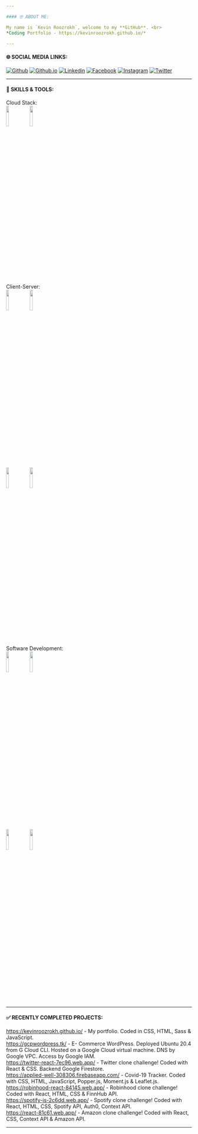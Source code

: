 ```yaml
---

#### 🤓 ABOUT ME:

My name is `Kevin Roozrokh`, welcome to my **GitHub**. <br>
*Coding Portfolio - https://kevinroozrokh.github.io/*

---
```

#### 🌐 SOCIAL MEDIA LINKS:
[![Github](https://img.shields.io/badge/-Github-gray?style=flat-square&logo=Github&logoColor=white)](https://github.com/KevinRoozrokh)
[![Github.io](https://img.shields.io/badge/-Github.io-black?style=flat-square&logo=Github&logoColor=white)](https://kevinroozrokh.github.io/)
[![Linkedin](https://img.shields.io/badge/-LinkedIn-darkblue?style=flat-square&logo=Linkedin&logoColor=white)](https://www.linkedin.com/in/kevin-roozrokh/)
[![Facebook](https://img.shields.io/badge/-Facebook-blue?style=flat-square&logo=Facebook&logoColor=white)](https://www.facebook.com/kevinkayvan/)
[![Instagram](https://img.shields.io/badge/-Instagram-red?style=flat-square&logo=Instagram&logoColor=white)](https://www.instagram.com/donkayvan/)
[![Twitter](https://img.shields.io/badge/-Twitter-teal?style=flat-square&logo=Twitter&logoColor=white)](https://twitter.com/kevinkayvan)


---
#### 🎯 SKILLS & TOOLS:
<p>
Cloud Stack: <br>
<code><img width="12%" src="https://www.vectorlogo.zone/logos/firebase/firebase-ar21.svg"></code>
<code><img width="12%" src="https://www.vectorlogo.zone/logos/google_cloud/google_cloud-ar21.svg"></code>
</p>

<p>
Client-Server:<br>
<code><img width="12%" src="https://www.vectorlogo.zone/logos/linux/linux-ar21.svg"></code>
<code><img width="12%" src="https://www.vectorlogo.zone/logos/apache/apache-ar21.svg"></code></p>
<p><code><img width="12%" src="https://www.vectorlogo.zone/logos/mysql/mysql-ar21.svg"></code>
<code><img width="12%" src="https://www.vectorlogo.zone/logos/phpmyadmin/phpmyadmin-ar21.svg"></code>
</p>

<p>
Software Development:<br>
<code><img width="12%" src="https://www.vectorlogo.zone/logos/nodejs/nodejs-ar21.svg"></code>
<code><img width="12%" src="https://www.vectorlogo.zone/logos/reactjs/reactjs-ar21.svg"></code></p>
<p><code><img width="12%" src="https://www.vectorlogo.zone/logos/expoio/expoio-ar21.svg"></code>
<code><img width="12%" src="https://www.vectorlogo.zone/logos/tailwindcss/tailwindcss-ar21.svg"></code>
</p>

---
#### ✅ RECENTLY COMPLETED PROJECTS:

https://kevinroozrokh.github.io/ - My portfolio. Coded in CSS, HTML, Sass & JavaScript.<br>
https://gcpwordpress.tk/ - E- Commerce WordPress. Deployed Ubuntu 20.4 from G Cloud CLI. Hosted on a Google Cloud virtual machine. DNS by Google VPC. Access by Google IAM.<br>
https://twitter-react-7ec96.web.app/ - Twitter clone challenge!  Coded with React & CSS. Backend Google Firestore.<br>
https://applied-well-308306.firebaseapp.com/ - Covid-19 Tracker. Coded with CSS, HTML, JavaScript, Popper.js, Moment.js & Leaflet.js. <br>
https://robinhood-react-84145.web.app/ - Robinhood clone challenge! Coded with React, HTML, CSS & FinnHub API.<br>
https://spotify-js-2c6dd.web.app/ - Spotify clone challenge! Coded with React, HTML, CSS, Spotify API, Auth0, Context API.<br>
https://react-81c61.web.app/ - Amazon clone challenge! Coded with React, CSS, Context API & Amazon API.<br>

---
<!--
**KevinRoozrokh/KevinRoozrokh** is a ✨ _special_ ✨ repository because its `README.md` (this file) appears on your GitHub profile.

Here are some ideas to get you started:

- 🔭 I’m currently working on ...
- 🌱 I’m currently learning ...
- 👯 I’m looking to collaborate on ...
- 🤔 I’m looking for help with ...
- 💬 Ask me about ...
- 📫 How to reach me: ...
- 😄 Pronouns: ...
- ⚡ Fun fact: ...
-->
